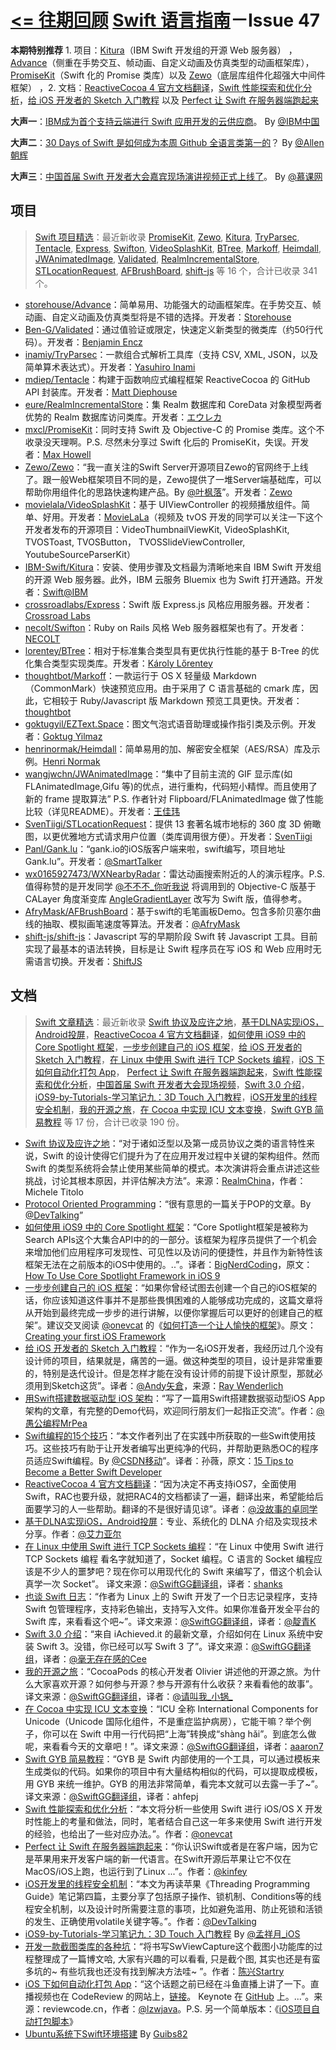 **[<= 往期回顾](https://github.com/ipader/SwiftGuide/blob/master/weekly/README.md)**
[Swift 语言指南](https://github.com/ipader/SwiftGuide)－Issue 47
===
**本期特别推荐** 1. 项目：[Kitura](https://github.com/IBM-Swift/Kitura)（IBM Swift 开发组的开源 Web 服务器）
，[Advance](https://github.com/storehouse/Advance)（侧重在手势交互、帧动画、自定义动画及仿真类型的动画框架库），[PromiseKit](https://github.com/mxcl/PromiseKit)（Swift 化的 Promise 类库）以及 [Zewo](https://github.com/Zewo/Zewo)（底层库组件化超强大中间件框架）
，2. 文档：[ReactiveCocoa 4 官方文档翻译](http://www.jianshu.com/p/fccba7be1ca1)，[Swift 性能探索和优化分析](https://onevcat.com/2016/02/swift-performance/)，[给 iOS 开发者的 Sketch 入门教程](http://ios.jobbole.com/83865/) 以及 [Perfect 让 Swift 在服务器端跑起来](http://blog.csdn.net/u014388424/article/category/6092861)

**大声一**：[IBM成为首个支持云端进行 Swift 应用开发的云供应商](http://t.cn/RGj1WYr)。 By [@IBM中国](http://weibo.com/u/1937649537)

**大声二**：[30 Days of Swift 是如何成为本周 Github 全语言类第一的](http://weibo.com/ttarticle/p/show?id=2309403945025816947755)？ By [@Allen朝辉](http://weibo.com/wangchaohui)

**大声三**：[中国首届 Swift 开发者大会嘉宾现场演讲视频正式上线了](http://www.imooc.com/learn/600)。 By [@慕课网](http://weibo.com/mukewang)


## 项目
> [Swift 项目精选](https://github.com/ipader/SwiftGuide/blob/master/Featured.md)：最近新收录 [PromiseKit](https://github.com/mxcl/PromiseKit), [Zewo](https://github.com/Zewo/Zewo), [Kitura](https://github.com/IBM-Swift/Kitura), [TryParsec](https://github.com/inamiy/TryParsec), [Tentacle](https://github.com/mdiep/Tentacle), [Express](https://github.com/crossroadlabs/Express), [Swifton](https://github.com/necolt/Swifton), [VideoSplashKit](https://github.com/movielala/VideoSplashKit), [BTree](https://github.com/lorentey/BTree), [Markoff](https://github.com/thoughtbot/Markoff), [Heimdall](https://github.com/henrinormak/Heimdall), [JWAnimatedImage](https://github.com/wangjwchn/JWAnimatedImage), [Validated](https://github.com/Ben-G/Validated), [RealmIncrementalStore](https://github.com/eure/RealmIncrementalStore), [STLocationRequest](https://github.com/SvenTiigi/STLocationRequest), [AFBrushBoard](https://github.com/AfryMask/AFBrushBoard), [shift-js](https://github.com/shift-js/shift-js) 等 16 个，合计已收录 341 个。

* [storehouse/Advance](https://github.com/storehouse/Advance)：简单易用、功能强大的动画框架库。在手势交互、帧动画、自定义动画及仿真类型将是不错的选择。开发者：[Storehouse](https://github.com/storehouse)
* [Ben-G/Validated](https://github.com/Ben-G/Validated)：通过值验证或限定，快速定义新类型的微类库（约50行代码）。开发者：[Benjamin Encz](https://github.com/Ben-G)
* [inamiy/TryParsec](https://github.com/inamiy/TryParsec)：一款组合式解析工具库（支持 CSV, XML, JSON，以及简单算术表达式）。开发者：[Yasuhiro Inami](https://github.com/inamiy)
* [mdiep/Tentacle](https://github.com/mdiep/Tentacle)：构建于函数响应式编程框架 ReactiveCocoa 的 GitHub API 封装库。开发者：[Matt Diephouse](https://github.com/mdiep)
* [eure/RealmIncrementalStore](https://github.com/eure/RealmIncrementalStore)：集 Realm 数据库和 CoreData 对象模型两者优势的 Realm 数据库访问类库。开发者：[エウレカ](https://github.com/eure)
* [mxcl/PromiseKit](https://github.com/mxcl/PromiseKit)：同时支持 Swift 及 Objective-C 的 Promise 类库。这个不收录没天理啊。P.S. 尽然未分享过 Swift 化后的 PromiseKit，失误。开发者：[Max Howell](https://github.com/mxcl)
* [Zewo/Zewo](https://github.com/Zewo/Zewo)：“我一直关注的Swift Server开源项目Zewo的官网终于上线了。跟一般Web框架项目不同的是，Zewo提供了一堆Server端基础库，可以帮助你用组件化的思路快速构建产品。By [@叶枫落](http://weibo.com/yefengluo)”。开发者：[Zewo](https://github.com/Zewo)
* [movielala/VideoSplashKit](https://github.com/movielala/VideoSplashKit)：基于 UIViewController 的视频播放组件。简单、好用。开发者：[MovieLaLa](https://github.com/movielala)（视频及 tvOS 开发的同学可以关注一下这个开发者发布的开源项目：VideoThumbnailViewKit, VideoSplashKit, TVOSToast, TVOSButton， TVOSSlideViewController, YoutubeSourceParserKit）
* [IBM-Swift/Kitura](https://github.com/IBM-Swift/Kitura)：安装、使用步骤及文档最为清晰地来自 IBM Swift 开发组的开源 Web 服务器。此外，IBM 云服务 Bluemix 也为 Swift 打开通路。开发者：[Swift@IBM](https://github.com/IBM-Swift)
* [crossroadlabs/Express](https://github.com/crossroadlabs/Express)：Swift 版 Express.js 风格应用服务器。开发者：[Crossroad Labs](crossroadlabs/Express)
* [necolt/Swifton](https://github.com/necolt/Swifton)：Ruby on Rails 风格 Web 服务器框架也有了。开发者：[NECOLT](https://github.com/necolt)
* [lorentey/BTree](https://github.com/lorentey/BTree)：相对于标准集合类型具有更优执行性能的基于 B-Tree 的优化集合类型实现类库。开发者：[Károly Lőrentey](https://github.com/lorentey/)
* [thoughtbot/Markoff](https://github.com/thoughtbot/Markoff)：一款运行于 OS X 轻量级 Markdown（CommonMark）快速预览应用。由于采用了 C 语言基础的 cmark 库，因此，它相较于 Ruby/Javascript 版 Markdown 预览工具更快。开发者：[thoughtbot](https://github.com/thoughtbot)
* [goktugyil/EZText.Space](https://github.com/goktugyil/EZText.Space)：图文气泡式语音助理或操作指引类及示例。开发者：[Goktug Yilmaz](https://github.com/goktugyil)
* [henrinormak/Heimdall](https://github.com/henrinormak/Heimdall)：简单易用的加、解密安全框架（AES/RSA）库及示例。[Henri Normak](https://github.com/henrinormak)
* [wangjwchn/JWAnimatedImage](https://github.com/wangjwchn/JWAnimatedImage)：“集中了目前主流的 GIF 显示库(如 FLAnimatedImage,Gifu 等)的优点，进行重构，代码短小精悍。而且使用了新的 frame 提取算法”  P.S. 作者针对 Flipboard/FLAnimatedImage 做了性能比较（详见README）。开发者：[王佳玮](http://weibo.com/u/5228362742)
* [SvenTiigi/STLocationRequest](https://github.com/SvenTiigi/STLocationRequest)：提供 13 套著名城市地标的 360 度 3D 俯瞰图，以更优雅地方式请求用户位置（类库调用很方便）。开发者：[SvenTiigi](https://github.com/SvenTiigi)
* [Panl/Gank.lu](https://github.com/Panl/Gank.lu)：“gank.io的iOS版客户端来啦，swift编写，项目地址Gank.lu”。开发者：[@SmartTalker](http://weibo.com/smartalker)
* [wx0165927473/WXNearbyRadar](https://github.com/wx0165927473/WXNearbyRadar)：雷达动画搜索附近的人的演示程序。P.S. 值得称赞的是开发同学 [@不不不_你听我说](http://weibo.com/u/1068202327) 将调用到的 Objective-C 版基于 CALayer 角度渐变库  [AngleGradientLayer](https://github.com/paiv/AngleGradientLayer) 改写为 Swift 版，值得参考。
* [AfryMask/AFBrushBoard](https://github.com/AfryMask/AFBrushBoard)：基于swift的毛笔画板Demo。包含多阶贝塞尔曲线的抽取、模拟画笔速度等算法。开发者：[@AfryMask](http://weibo.com/u/2233947233)
* [shift-js/shift-js](https://github.com/shift-js/shift-js)：Javascript 写的早期阶段 Swift 转 Javascript 工具。目前实现了最基本的语法转换，目标是让 Swift 程序员在写 iOS 和 Web 应用时无需语言切换。开发者：[ShiftJS](https://github.com/shift-js)

## 文档
> [Swift 文章精选](https://github.com/ipader/SwiftGuide/blob/master/Featured-Articles.md)：最近新收录 [Swift 协议及应许之地](https://realm.io/cn/news/michele-titolo-swift-protocols-promised-land/)，[基于DLNA实现iOS，Android投屏](https://eliyar.biz/code/iOS/DLNA_with_iOS_Android/)，[ReactiveCocoa 4 官方文档翻译](http://www.jianshu.com/p/fccba7be1ca1)，[如何使用 iOS9 中的 Core Spotlight 框架](https://segmentfault.com/a/1190000004502546)，[一步步创建自己的 iOS 框架](http://gold.xitu.io/entry/56a5727d128fe10051612147)，[给 iOS 开发者的 Sketch 入门教程](http://ios.jobbole.com/83865/)，[在 Linux 中使用 Swift 进行 TCP Sockets 编程](http://swift.gg/2016/03/01/tcp-sockets-with-swift-on-linux/)，[iOS 下如何自动化打包 App](http://reviewcode.cn/article.html?reviewId=11)， [Perfect 让 Swift 在服务器端跑起来](http://blog.csdn.net/u014388424/article/category/6092861)，[Swift 性能探索和优化分析](https://onevcat.com/2016/02/swift-performance/)，[中国首届 Swift 开发者大会现场视频](http://www.imooc.com/learn/600)，[Swift 3.0 介绍](http://swift.gg/2016/02/25/introducing-swift-3-0/)，[iOS9-by-Tutorials-学习笔记九：3D Touch 入门教程](http://mengxiangyue.com/2016/02/23/iOS9-by-Tutorials-学习笔记九：3D-Touch/)，[iOS开发里的线程安全机制](http://geek.csdn.net/news/detail/56726)，[我的开源之旅](http://swift.gg/2016/02/24/the-opensource-experience/)，[在 Cocoa 中实现 ICU 文本变换](http://swift.gg/2016/02/23/cocoa-icu-text-transforms/)，[Swift GYB 简易教程](http://swift.gg/2016/03/04/a-short-swift-gyb-tutorial/) 等 17 份，合计已收录 190 份。

* [Swift 协议及应许之地](https://realm.io/cn/news/michele-titolo-swift-protocols-promised-land/)：“对于诸如泛型以及第一成员协议之类的语言特性来说，Swift 的设计使得它们提升为了在应用开发过程中关键的架构组件。然而Swift 的类型系统将会禁止使用某些简单的模式。本次演讲将会重点讲述这些挑战，讨论其根本原因，并评估解决方法”。来源：[RealmChina](http://weibo.com/realmchina)，作者：Michele Titolo
* [Protocol Oriented Programming](https://medium.com/swift-programming/protocol-oriented-programming-a3e192f6e8f2#.espgz0svw)：“很有意思的一篇关于POP的文章。By [@DevTalking](http://weibo.com/jacefu)”
* [如何使用 iOS9 中的 Core Spotlight 框架](https://segmentfault.com/a/1190000004502546)：“Core Spotlight框架是被称为Search APIs这个大集合API中的的一部分。该框架为程序员提供了一个机会来增加他们应用程序可发现性、可见性以及访问的便捷性，并且作为新特性该框架无法在之前版本的iOS中使用的。..”。译者：[BigNerdCoding](http://weibo.com/1314ddml)，原文：[How To Use Core Spotlight Framework in iOS 9](http://www.appcoda.com/core-spotlight-framework/)
* [一步步创建自己的 iOS 框架](http://gold.xitu.io/entry/56a5727d128fe10051612147)：“如果你曾经试图去创建一个自己的iOS框架的话，你应该知道这件事并不是那些畏惧困难的人能够成功完成的，这篇文章将从开始到最终完成一步步的进行讲解，以便你掌握后可以更好的创建自己的框架”。建议交叉阅读 [@onevcat](http://weibo.com/onevcat) 的《[如何打造一个让人愉快的框架](https://github.com/atConf/atswift-2016-resources)》。原文：[Creating your first iOS Framework](https://robots.thoughtbot.com/creating-your-first-ios-framework)
* [给 iOS 开发者的 Sketch 入门教程](http://ios.jobbole.com/83865/)：“作为一名iOS开发者，我经历过几个没有设计师的项目，结果就是，痛苦的一逼。做这种类型的项目，设计是非常重要的，特别是迭代设计。但是怎样才能在没有设计师的前提下设计原型，那就必须用到Sketch这货”。译者：[@Andy矢倉](http://weibo.com/ganmaojijie)，来源：[Ray Wenderlich](https://www.raywenderlich.com/117609/sketch-indie-developers)
* [用Swift搭建数据驱动型 iOS 架构](http://mrpeak.cn/blog/swift-dda/)：“写了一篇用Swift搭建数据驱动型iOS App架构的文章，有完整的Demo代码，欢迎同行朋友们一起指正交流”。作者：[@愚公编程MrPea](http://weibo.com/u/1993445913)
* [Swift编程的15个技巧](http://geek.csdn.net/news/detail/58593)：“本文作者列出了在实践中所获取的一些Swift使用技巧。这些技巧有助于让开发者编写出更纯净的代码，并帮助更熟悉OC的程序员适应Swift编程。By [@CSDN移动](http://weibo.com/csdnmobile)”。译者：孙薇，原文：[15 Tips to Become a Better Swift Developer ](http://savvyapps.com/blog/swift-tips-for-developers)
* [ReactiveCocoa 4 官方文档翻译](http://www.jianshu.com/p/fccba7be1ca1)：“因为决定不再支持iOS7，全面使用Swift，RAC也要升级，就把RAC4的文档都读了一遍，翻译出来，希望能给后面要学习的人一些帮助。翻译的不是很好请见谅”。译者：[@没故事的卓同学](http://weibo.com/u/1926303682)
* [基于DLNA实现iOS，Android投屏](https://eliyar.biz/code/iOS/DLNA_with_iOS_Android/)：专业、系统化的 DLNA 介绍及实现技术分享。作者：[@艾力亚尔](http://weibo.com/536445669)
* [在 Linux 中使用 Swift 进行 TCP Sockets 编程](http://swift.gg/2016/03/01/tcp-sockets-with-swift-on-linux/)：“在 Linux 中使用 Swift 进行 TCP Sockets 编程 看名字就知道了，Socket 编程。C 语言的 Socket 编程应该是不少人的噩梦吧？现在你可以用现代化的 Swift 来编写了，借这个机会认真学一次 Socket”。 译文来源：[@SwiftGG翻译组](http://weibo.com/swiftguide)，译者：[shanks](http://codebuild.me)
* [也谈 Swift 日志](http://swift.gg/2016/02/29/another-look-at-swift-logging/)：“作者为 Linux 上的 Swift 开发了一个日志记录程序，支持 Swift 包管理程序，支持彩色输出，支持写入文件。如果你准备开发全平台的 Swift 库，来看看这个吧~”。译文来源：[@SwiftGG翻译组](http://weibo.com/swiftguide)，译者：[@靛青K](http://weibo.com/DianQK)
* [Swift 3.0 介绍](http://swift.gg/2016/02/25/introducing-swift-3-0/)：“来自 iAchieved.it 的最新文章，介绍如何在 Linux 系统中安装 Swift 3。没错，你已经可以写 Swift 3 了”。译文来源：[@SwiftGG翻译组](http://weibo.com/swiftguide)，译者：[@毫无存在感的Cee](http://weibo.com/acgcee)
* [我的开源之旅](http://swift.gg/2016/02/24/the-opensource-experience/)：“CocoaPods 的核心开发者 Olivier 讲述他的开源之旅。为什么大家喜欢开源？如何参与开源？参与开源有什么收获？来看看他的故事”。译文来源：[@SwiftGG翻译组](http://weibo.com/swiftguide)，译者：[@请叫我_小锅_](http://weibo.com/swiftyper)
* [在 Cocoa 中实现 ICU 文本变换](http://swift.gg/2016/02/23/cocoa-icu-text-transforms/)：“ICU 全称 International Components for Unicode（Unicode 国际化组件，不是重症监护病房），它能干嘛？举个例子，你可以在 Swift 中用一行代码把“上海”转换成“shàng hǎi”。到底怎么做呢，来看看今天的文章吧！”。译文来源：[@SwiftGG翻译组](http://weibo.com/swiftguide)，译者：[aaaron7](http://www.jianshu.com/users/9efd08855d3a/latest_articles)
* [Swift GYB 简易教程](http://swift.gg/2016/03/04/a-short-swift-gyb-tutorial/)：“GYB 是 Swift 内部使用的一个工具，可以通过模板来生成类似的代码。如果你的项目中有大量结构相似的代码，可以提取成模板，用 GYB 来统一维护。GYB 的用法非常简单，看完本文就可以去露一手了~”。译文来源：[@SwiftGG翻译组](http://weibo.com/swiftguide)，译者：ahfepj
* [Swift 性能探索和优化分析](https://onevcat.com/2016/02/swift-performance/)：“本文将分析一些使用 Swift 进行 iOS/OS X 开发时性能上的考量和做法，同时，笔者结合自己这一年多来使用 Swift 进行开发的经验，也给出了一些对应办法。”。作者：[@onevcat](http://weibo.com/onevcat)
* [Perfect 让 Swift 在服务器端跑起来](http://blog.csdn.net/u014388424/article/category/6092861)：“你认识Swift或者是在客户端，因为它是苹果用来开发客户端的新一代语言。在Swift开源后苹果让它不仅在MacOS/iOS上跑，也运行到了Linux ...”。作者：[@kinfey](http://weibo.com/kinfey)
* [iOS开发里的线程安全机制](http://geek.csdn.net/news/detail/56726)：“本文为再读苹果《Threading Programming Guide》笔记第四篇，主要分享了包括原子操作、锁机制、Conditions等的线程安全机制，以及设计时所需要注意的事项，比如避免滥用、防止死锁和活锁的发生、正确使用volatile关键字等。”。作者：[@DevTalking](http://weibo.com/jacefu)
* [iOS9-by-Tutorials-学习笔记九：3D Touch 入门教程](http://mengxiangyue.com/2016/02/23/iOS9-by-Tutorials-学习笔记九：3D-Touch/) By [@孟祥月_iOS](http://weibo.com/u/1750643861)
* [开发一款截图类库的各种坑](http://blog.startry.com/2016/02/23/Screenshots-With-SwViewCapture/)：“将书写SwViewCapture这个截图小功能库的过程整理成了一篇博文哈, 大家有兴趣的可以看看, 只是截个图, 其实也还是有蛮多坑的~ 有些坑我也还没有找到解决方法哇~ ”。作者：[陈兴Startry](http://weibo.com/chenxingstartry)
* [iOS 下如何自动化打包 App](http://reviewcode.cn/article.html?reviewId=11)：“这个话题之前已经在斗鱼直播上讲了一下。直播视频也在 CodeReview 的网站上，[链接](http://reviewcode.cn/video.html?videoId=2)。 Keynote 在 [GitHub](https://github.com/lzwjava/DouyuKeynote) 上。...”。来源：reviewcode.cn，作者：[@lzwjava](http://weibo.com/zhiweilee)。P.S. 另一个简单版本：《[iOS项目自动打包脚本](https://github.com/hades0918/ipapy)》
* [Ubuntu系统下Swift环境搭建](http://www.bilibili.com/video/av3964608/) By [Guibs82](http://weibo.com/u/2514548137)